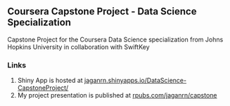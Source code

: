 ## Coursera Capstone Project - Data Science Specialization

Capstone Project for the Coursera Data Science specialization from Johns Hopkins University in collaboration with SwiftKey

### Links

1. Shiny App is hosted at <a href="https://jaganrn.shinyapps.io/DataScience-CapstoneProject/">jaganrn.shinyapps.io/DataScience-CapstoneProject/</a>
1. My project presentation is published at <a href="http://rpubs.com/jaganrn/capstone">rpubs.com/jaganrn/capstone</a>
